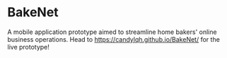 # BakeNet
A mobile application prototype aimed to streamline home bakers' online business operations. Head to https://candylqh.github.io/BakeNet/ for the live prototype!
